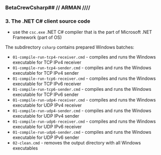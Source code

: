 ### BetaCrewCsharp## // ARMAN ////
### 3. The .NET C# client source code
- use the `csc.exe` .NET C# compiler that is the part of Microsoft .NET Framework (part of OS)

The subdirectory `csharp` contains prepared Windows batches:
- `01-compile-run-tcp4-receiver.cmd` - compiles and runs the Windows executable for TCP IPv4 receiver
- `01-compile-run-tcp4-sender.cmd` - compiles and runs the Windows executable for TCP IPv4 sender
- `01-compile-run-tcp6-receiver.cmd` - compiles and runs the Windows executable for TCP IPv6 receiver 
- `01-compile-run-tcp6-sender.cmd` - compiles and runs the Windows executable for TCP IPv6 sender
- `01-compile-run-udp4-receiver.cmd` - compiles and runs the Windows executable for UDP IPv4 receiver
- `01-compile-run-udp4-sender.cmd` - compiles and runs the Windows executable for UDP IPv4 sender
- `01-compile-run-udp6-receiver.cmd` - compiles and runs the Windows executable for UDP IPv6 receiver
- `01-compile-run-udp6-sender.cmd` - compiles and runs the Windows executable for UDP IPv6 sender
- `02-clean.cmd` - removes the output directory with all Windows executables
